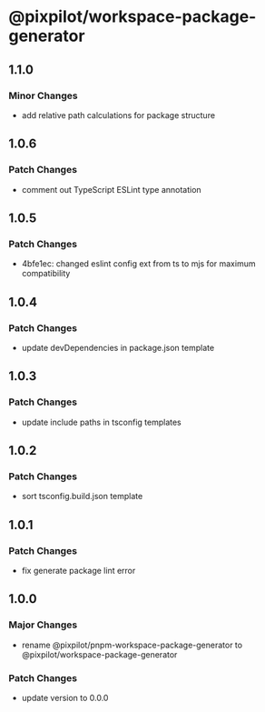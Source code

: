 # @pixpilot/workspace-package-generator

## 1.1.0

### Minor Changes

- add relative path calculations for package structure

## 1.0.6

### Patch Changes

- comment out TypeScript ESLint type annotation

## 1.0.5

### Patch Changes

- 4bfe1ec: changed eslint config ext from ts to mjs for maximum compatibility

## 1.0.4

### Patch Changes

- update devDependencies in package.json template

## 1.0.3

### Patch Changes

- update include paths in tsconfig templates

## 1.0.2

### Patch Changes

- sort tsconfig.build.json template

## 1.0.1

### Patch Changes

- fix generate package lint error

## 1.0.0

### Major Changes

- rename @pixpilot/pnpm-workspace-package-generator to @pixpilot/workspace-package-generator

### Patch Changes

- update version to 0.0.0
